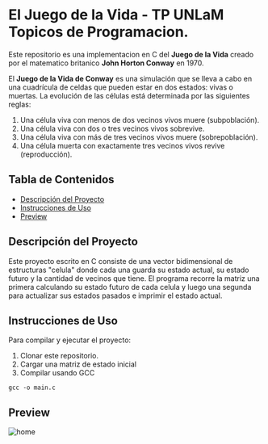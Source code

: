 # El Juego de la Vida - TP UNLaM Topicos de Programacion.

Este repositorio es una implementacion en C del **Juego de la Vida** creado por el matematico britanico **John Horton Conway** en 1970.

El **Juego de la Vida de Conway** es una simulación que se lleva a cabo en una cuadrícula de celdas que pueden estar en dos estados: vivas o muertas. La evolución de las células está determinada por las siguientes reglas:

1. Una célula viva con menos de dos vecinos vivos muere (subpoblación).
2. Una célula viva con dos o tres vecinos vivos sobrevive.
3. Una célula viva con más de tres vecinos vivos muere (sobrepoblación).
4. Una célula muerta con exactamente tres vecinos vivos revive (reproducción).

## Tabla de Contenidos

- [Descripción del Proyecto](#descripción-del-proyecto)
- [Instrucciones de Uso](#instrucciones-de-uso)
- [Preview](#preview)

## Descripción del Proyecto

Este proyecto escrito en C consiste de una vector bidimensional de estructuras "celula" donde cada una guarda su estado actual, su estado futuro y la cantidad de vecinos que tiene. El programa recorre la matriz una primera calculando su estado futuro de cada celula y luego una segunda para actualizar sus estados pasados e imprimir el estado actual. 

## Instrucciones de Uso

Para compilar y ejecutar el proyecto:

1. Clonar este repositorio.
2. Cargar una matriz de estado inicial
3. Compilar usando GCC

```
gcc -o main.c
```
    
## Preview

![home](https://i.postimg.cc/7L6tBTns/ezgif-1-230a36c304.gif)
